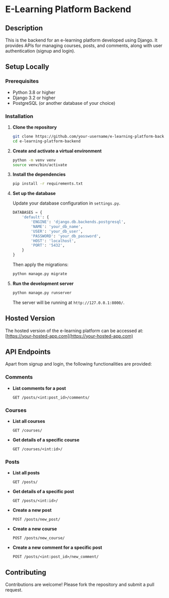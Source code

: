 
# E-Learning Platform Backend

## Description

This is the backend for an e-learning platform developed using Django. It provides APIs for managing courses, posts, and comments, along with user authentication (signup and login).

## Setup Locally

### Prerequisites

- Python 3.8 or higher
- Django 3.2 or higher
- PostgreSQL (or another database of your choice)

### Installation

1. **Clone the repository**

    ```bash
    git clone https://github.com/your-username/e-learning-platform-backend.git
    cd e-learning-platform-backend
    ```

2. **Create and activate a virtual environment**

    ```bash
    python -m venv venv
    source venv/bin/activate 
    ```

3. **Install the dependencies**

    ```bash
    pip install -r requirements.txt
    ```

4. **Set up the database**

    Update your database configuration in `settings.py`.

    ```python
    DATABASES = {
        'default': {
            'ENGINE': 'django.db.backends.postgresql',
            'NAME': 'your_db_name',
            'USER': 'your_db_user',
            'PASSWORD': 'your_db_password',
            'HOST': 'localhost',
            'PORT': '5432',
        }
    }
    ```

    Then apply the migrations:

    ```bash
    python manage.py migrate
    ```

5. **Run the development server**

    ```bash
    python manage.py runserver
    ```

    The server will be running at `http://127.0.0.1:8000/`.

## Hosted Version

The hosted version of the e-learning platform can be accessed at: [https://your-hosted-app.com](https://your-hosted-app.com)

## API Endpoints

Apart from signup and login, the following functionalities are provided:

### Comments

- **List comments for a post**

    ```http
    GET /posts/<int:post_id>/comments/
    ```

### Courses

- **List all courses**

    ```http
    GET /courses/
    ```

- **Get details of a specific course**

    ```http
    GET /courses/<int:id>/
    ```

### Posts

- **List all posts**

    ```http
    GET /posts/
    ```

- **Get details of a specific post**

    ```http
    GET /posts/<int:id>/
    ```

- **Create a new post**

    ```http
    POST /posts/new_post/
    ```

- **Create a new course**

    ```http
    POST /posts/new_course/
    ```

- **Create a new comment for a specific post**

    ```http
    POST /posts/<int:post_id>/new_comment/
    ```

## Contributing

Contributions are welcome! Please fork the repository and submit a pull request.


